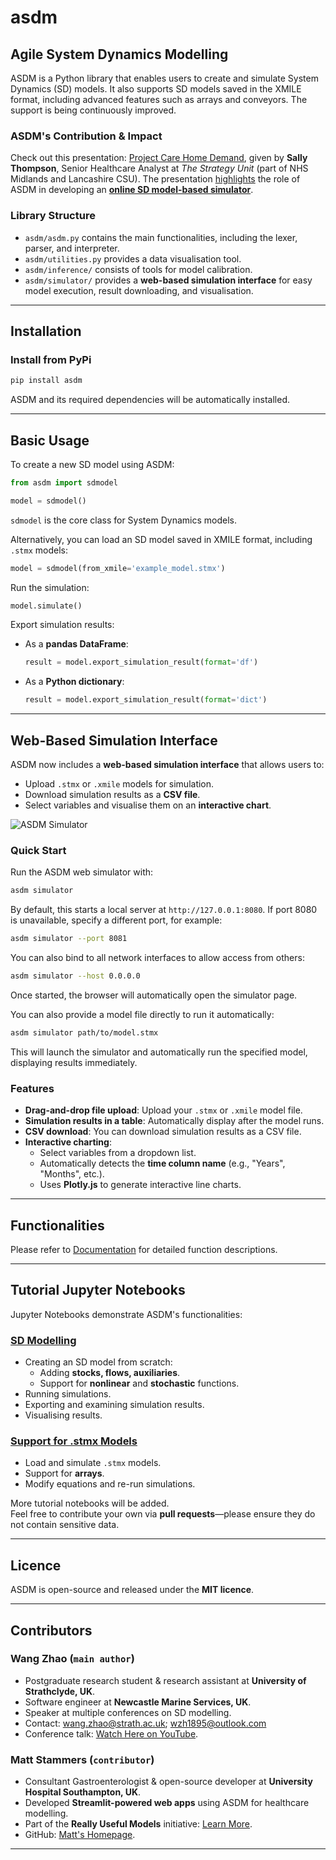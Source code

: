 # asdm

## **Agile System Dynamics Modelling**

ASDM is a Python library that enables users to create and simulate System Dynamics (SD) models. It also supports SD models saved in the XMILE format, including advanced features such as arrays and conveyors. The support is being continuously improved.

### **ASDM's Contribution & Impact**

Check out this presentation: [Project Care Home Demand](https://www.youtube.com/watch?v=tP1X38h8Ks4), given by **Sally Thompson**, Senior Healthcare Analyst at *The Strategy Unit* (part of NHS Midlands and Lancashire CSU). The presentation [highlights](https://www.youtube.com/watch?v=tP1X38h8Ks4&t=492s) the role of ASDM in developing an [**online SD model-based simulator**](https://connect.strategyunitwm.nhs.uk/care-home-demand/).


### **Library Structure**
- `asdm/asdm.py` contains the main functionalities, including the lexer, parser, and interpreter.
- `asdm/utilities.py` provides a data visualisation tool.
- `asdm/inference/` consists of tools for model calibration.
- `asdm/simulator/` provides a **web-based simulation interface** for easy model execution, result downloading, and visualisation.

---
## **Installation**
### **Install from PyPi**
```sh
pip install asdm
```
ASDM and its required dependencies will be automatically installed.

---

## **Basic Usage**
To create a new SD model using ASDM:
```python
from asdm import sdmodel

model = sdmodel()
```
`sdmodel` is the core class for System Dynamics models.

Alternatively, you can load an SD model saved in XMILE format, including `.stmx` models:
```python
model = sdmodel(from_xmile='example_model.stmx')
```

Run the simulation:
```python
model.simulate()
```

Export simulation results:
- As a **pandas DataFrame**:
  ```python
  result = model.export_simulation_result(format='df')
  ```
- As a **Python dictionary**:
  ```python
  result = model.export_simulation_result(format='dict')
  ```

---

## **Web-Based Simulation Interface**
ASDM now includes a **web-based simulation interface** that allows users to:
- Upload `.stmx` or `.xmile` models for simulation.  
- Download simulation results as a **CSV file**.  
- Select variables and visualise them on an **interactive chart**.  

![ASDM Simulator](media/asdm_simulator.png)

### **Quick Start**
Run the ASDM web simulator with:
```sh
asdm simulator
```
By default, this starts a local server at `http://127.0.0.1:8080`. If port 8080 is unavailable, specify a different port, for example:
```sh
asdm simulator --port 8081
```
You can also bind to all network interfaces to allow access from others:
```sh
asdm simulator --host 0.0.0.0
```
Once started, the browser will automatically open the simulator page.

You can also provide a model file directly to run it automatically:
```sh
asdm simulator path/to/model.stmx
```
This will launch the simulator and automatically run the specified model, displaying results immediately.

### **Features**
- **Drag-and-drop file upload**: Upload your `.stmx` or `.xmile` model file.
- **Simulation results in a table**: Automatically display after the model runs.
- **CSV download**: You can download simulation results as a CSV file.
- **Interactive charting**:
  - Select variables from a dropdown list.
  - Automatically detects the **time column name** (e.g., "Years", "Months", etc.).
  - Uses **Plotly.js** to generate interactive line charts.

---

## **Functionalities**
Please refer to [Documentation](Documentation.md) for detailed function descriptions.

---

## **Tutorial Jupyter Notebooks**
Jupyter Notebooks demonstrate ASDM's functionalities:

### **[SD Modelling](demo/Demo_SD_modelling.ipynb)**
- Creating an SD model from scratch:
  - Adding **stocks, flows, auxiliaries**.
  - Support for **nonlinear** and **stochastic** functions.
- Running simulations.
- Exporting and examining simulation results.
- Visualising results.

### **[Support for .stmx Models](demo/Demo_stmx_support.ipynb)**
- Load and simulate `.stmx` models.
- Support for **arrays**.
- Modify equations and re-run simulations.

More tutorial notebooks will be added.  
Feel free to contribute your own via **pull requests**—please ensure they do not contain sensitive data.

---

## **Licence**
ASDM is open-source and released under the **MIT licence**.

---

## **Contributors**
### **Wang Zhao** (`main author`)
- Postgraduate research student & research assistant at **University of Strathclyde, UK**.
- Software engineer at **Newcastle Marine Services, UK**.
- Speaker at multiple conferences on SD modelling.
- Contact: [wang.zhao@strath.ac.uk](mailto:wang.zhao@strath.ac.uk); [wzh1895@outlook.com](mailto:wzh1895@outlook.com)
- Conference talk: [Watch Here on YouTube](https://www.youtube.com/watch?v=I_0YpIKc3yI&t=2321s).

### **Matt Stammers** (`contributor`)
- Consultant Gastroenterologist & open-source developer at **University Hospital Southampton, UK**.
- Developed **Streamlit-powered web apps** using ASDM for healthcare modelling.
- Part of the **Really Useful Models** initiative: [Learn More](https://opendatasaveslives.org/news/2022-01-05-really-useful-models).
- GitHub: [Matt's Homepage](https://github.com/MattStammers).

---
